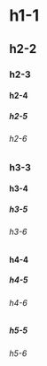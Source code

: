# h1-1

<!-- TOC -->

## h2-2

### h2-3

#### h2-4

##### h2-5

###### h2-6

### h3-3

#### h3-4

##### h3-5

###### h3-6

#### h4-4

##### h4-5

###### h4-6

##### h5-5

###### h5-6
